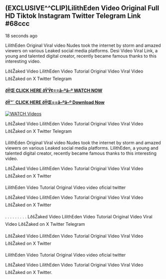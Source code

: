 ## (EXCLUSIVE^^CLIP)LilithEden Video Original Full HD Tiktok Instagram Twitter Telegram Link #68ccc

18 seconds ago

LilithEden Original Viral video Nudes took the internet by storm and amazed viewers on various Leaked social media platforms. Desi Video Viral Link, a young and talented digital creator, recently became famous thanks to this interesting video.

LðšŽaked Video LilithEden Video Tutorial Original Video Viral Video LðšŽaked on X Twitter Telegram

**[ðŸŒ CLICK HERE ðŸŸ¢==â–ºâ–º WATCH NOW](https://clips-mediaa.blogspot.com/2025/02/video-viral-download.html)**

**[ðŸ”´ CLICK HERE ðŸŒ==â–ºâ–º Download Now](https://clips-mediaa.blogspot.com/2025/02/video-viral-download.html)**

[![WATCH Videos](https://i.imgur.com/dJHk4Zq.gif)](https://clips-mediaa.blogspot.com/2025/02/video-viral-download.html)

LðšŽaked Video LilithEden Video Tutorial Original Video Viral Video LðšŽaked on X Twitter Telegram

LilithEden Original Viral video Nudes took the internet by storm and amazed viewers on various Leaked social media platforms. LilithEden, a young and talented digital creator, recently became famous thanks to this interesting video.

LðšŽaked Video LilithEden Video Tutorial Original Video Viral Video LðšŽaked on X Twitter

LilithEden Video Tutorial Original Video video oficial twitter

LðšŽaked Video LilithEden Video Tutorial Original Video Viral Video LðšŽaked on X Twitter

. . . . . . . . . LðšŽaked Video LilithEden Video Tutorial Original Video Viral Video LðšŽaked on X Twitter Telegram

LðšŽaked Video LilithEden Video Tutorial Original Video Viral Video LðšŽaked on X Twitter

LilithEden Video Tutorial Original Video video oficial twitter

LðšŽaked Video LilithEden Video Tutorial Original Video Viral Video LðšŽaked on X Twitter.